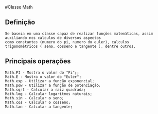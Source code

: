 #Classe Math
## Definição
    Se baseia em uma classe capaz de realizar funções matemáticas, assim auxiliando nos calculos de diversos aspectos 
    como constantes (numero do pi, numero do euler), calculos trigonométricos ( seno, cosseno e tangente ), dentre outros.
## Principais operações
    Math.PI - Mostra o valor do "Pi";;
    Math.E - Mostra o valor do "Euler";
    Math.exp - Utilizar a função exponencial;
    Math.pow - Utilizar a função de potenciação;
    Math.sqrt - Calcular a raiz quadrada;
    Math.log - Calcular logaritmos naturais;
    Math.sin - Calcular o seno;
    Math.cos - Calcular o cosseno;
    Math.tan - Calcular a tangente;
